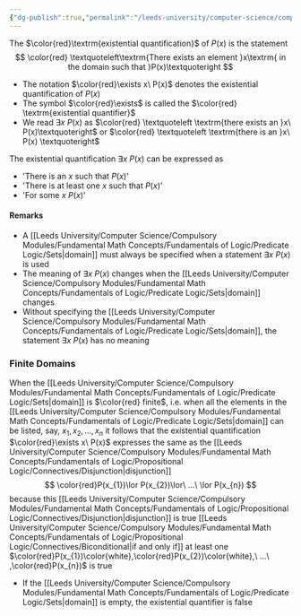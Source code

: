 ```yaml
---
{"dg-publish":true,"permalink":"/leeds-university/computer-science/compulsory-modules/fundamental-math-concepts/fundamentals-of-logic/predicate-logic/existential-quantification/"}
---
```


The $\color{red}\textrm{existential quantification}$ of $P(x)$ is the statement
$$
\color{red}
\textquoteleft\textrm{There exists an element }x\textrm{ in the domain such that }P(x)\textquoteright
$$
- The notation $\color{red}\exists x\ P(x)$ denotes the existential quantification of $P(x)$
- The symbol $\color{red}\exists$ is called the $\color{red} \textrm{existential quantifier}$
- We read $\exists x\ P(x)$ as $\color{red} \textquoteleft \textrm{there exists an }x\ P(x)\textquoteright$ or $\color{red} \textquoteleft \textrm{there is an }x\ P(x) \textquoteright$

The existential quantification $\exists x\ P(x)$ can be expressed as
- 'There is an $x$ such that $P(x)$'
- 'There is at least one $x$ such that $P(x)$'
- 'For some $x$ $P(x)$'

#### Remarks
- A [[Leeds University/Computer Science/Compulsory Modules/Fundamental Math Concepts/Fundamentals of Logic/Predicate Logic/Sets\|domain]] must always be specified when a statement $\exists x\ P(x)$ is used
- The meaning of $\exists x\ P(x)$ changes when the [[Leeds University/Computer Science/Compulsory Modules/Fundamental Math Concepts/Fundamentals of Logic/Predicate Logic/Sets\|domain]] changes
- Without specifying the [[Leeds University/Computer Science/Compulsory Modules/Fundamental Math Concepts/Fundamentals of Logic/Predicate Logic/Sets\|domain]], the statement $\exists x\ P(x)$ has no meaning

### Finite Domains
When the [[Leeds University/Computer Science/Compulsory Modules/Fundamental Math Concepts/Fundamentals of Logic/Predicate Logic/Sets\|domain]] is $\color{red} finite$, i.e. when all the elements in the [[Leeds University/Computer Science/Compulsory Modules/Fundamental Math Concepts/Fundamentals of Logic/Predicate Logic/Sets\|domain]] can be listed, say, $x_1,x_2,...,x_n$ it follows that the existential quantification $\color{red}\exists x\ P(x)$ expresses the same as the [[Leeds University/Computer Science/Compulsory Modules/Fundamental Math Concepts/Fundamentals of Logic/Propositional Logic/Connectives/Disjunction\|disjunction]]
$$
\color{red}P(x_{1})\lor P(x_{2})\lor\ ...\ \lor P(x_{n})
$$
because this [[Leeds University/Computer Science/Compulsory Modules/Fundamental Math Concepts/Fundamentals of Logic/Propositional Logic/Connectives/Disjunction\|disjunction]] is true [[Leeds University/Computer Science/Compulsory Modules/Fundamental Math Concepts/Fundamentals of Logic/Propositional Logic/Connectives/Biconditional\|if and only if]] at least one $\color{red}P(x_{1})\color{white},\color{red}P(x_{2})\color{white},\ ...\ ,\color{red}P(x_{n})$ is true
- If the [[Leeds University/Computer Science/Compulsory Modules/Fundamental Math Concepts/Fundamentals of Logic/Predicate Logic/Sets\|domain]] is empty, the existential quantifier is false
